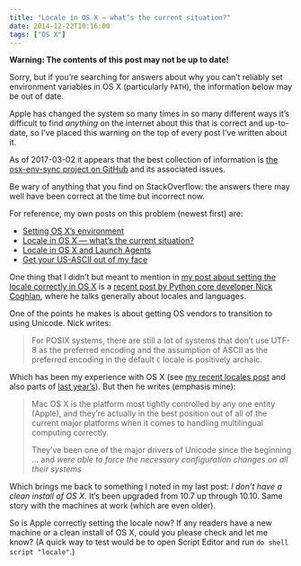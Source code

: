 ```yaml
---
title: "Locale in OS X — what’s the current situation?"
date: 2014-12-22T10:16:00
tags: ["OS X"]
---
```


<div class="flag">
  <p><strong>Warning: The contents of this post may not be up to date!</strong></p>
  <p>Sorry, but if you’re searching for answers about why you can’t reliably set environment variables in OS X (particularly <code>PATH</code>), the information below may be out of date.</p>
  <p>Apple has changed the system so many times in so many different ways it’s difficult to find <em>anything</em> on the internet about this that is correct and up-to-date, so I’ve placed this warning on the top of every post I’ve written about it.</p>
  <p>As of 2017-03-02 it appears that the best collection of information is <a href="https://github.com/ersiner/osx-env-sync">the osx-env-sync project on GitHub</a> and its associated issues.</p>
  <p>Be wary of anything that you find on StackOverflow: the answers there may well have been correct at the time but incorrect now.</p>
  <p>For reference, my own posts on this problem (newest first) are:</p>
  <ul>
    <li><a href="/2017/03/setting-os-xs-environment/">Setting OS X’s environment</a></li>
    <li><a href="/2014/12/locale-in-os-x-whats-the-current-situation/">Locale in OS X — what’s the current situation?</a></li>
    <li><a href="/2014/12/locale-in-os-x-and-launch-agents/">Locale in OS X and Launch Agents</a></li>
    <li><a href="/2013/09/get-your-us-ascii-out-of-my-face/">Get your US-ASCII out of my face</a></li>
  </ul>
</div>

One thing that I didn’t but meant to mention in [my post about setting the locale correctly in OS X][locales-osx] is a [recent post by Python core developer Nick Coghlan][coghlan], where he talks generally about locales and languages.

[locales-osx]: /2014/12/locale-in-os-x-and-launch-agents/
[coghlan]: http://www.curiousefficiency.org/posts/2014/08/multilingual-programming.html

One of the points he makes is about getting OS vendors to transition to using Unicode. Nick writes:

> For POSIX systems, there are still a lot of systems that don’t use UTF-8 as the preferred encoding and the assumption of ASCII as the preferred encoding in the default `C` locale is positively archaic.

Which has been my experience with OS X (see [my recent locales post][locales-osx] and also parts of [last year’s][ascii-utf8]). But then he writes (emphasis mine):

> Mac OS X is the platform most tightly controlled by any one entity (Apple), and they’re actually in the best position out of all of the current major platforms when it comes to handling multilingual computing correctly.
> 
> They’ve been one of the major drivers of Unicode since the beginning … and *were able to force the necessary configuration changes on all their systems*

[ascii-utf8]: /2013/09/get-your-us-ascii-out-of-my-face/

Which brings me back to something I noted in my last post: *I don’t have a clean install of OS X*. It’s been upgraded from 10.7 up through 10.10. Same story with the machines at work (which are even older).

So is Apple correctly setting the locale now? If any readers have a new machine or a clean install of OS X, could you please check and let me know? (A quick way to test would be to open Script Editor and run `do shell script "locale"`.)
